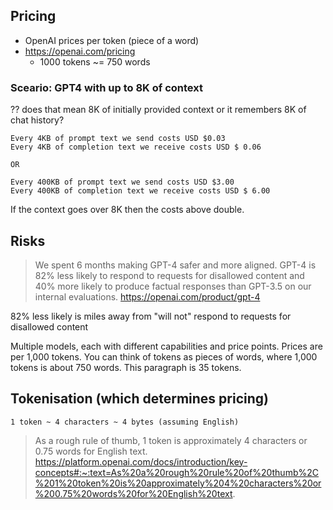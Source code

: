 ## Pricing

- OpenAI prices per token (piece of a word)
- https://openai.com/pricing
    - 1000 tokens ~= 750 words

### Sceario: GPT4 with up to 8K of context

?? does that mean 8K of initially provided context or it remembers 8K of chat
history?

    Every 4KB of prompt text we send costs USD $0.03
    Every 4KB of completion text we receive costs USD $ 0.06

    OR

    Every 400KB of prompt text we send costs USD $3.00
    Every 400KB of completion text we receive costs USD $ 6.00

If the context goes over 8K then the costs above double.

## Risks

> We spent 6 months making GPT-4 safer and more aligned. GPT-4 is 82% less
> likely to respond to requests for disallowed content and 40% more likely to
> produce factual responses than GPT-3.5 on our internal evaluations.
> https://openai.com/product/gpt-4

82% less likely is miles away from "will not" respond to requests for disallowed
content

Multiple models, each with different capabilities and price points. Prices are
per 1,000 tokens. You can think of tokens as pieces of words, where 1,000 tokens
is about 750 words. This paragraph is 35 tokens.

## Tokenisation (which determines pricing)

    1 token ~ 4 characters ~ 4 bytes (assuming English)

> As a rough rule of thumb, 1 token is approximately 4 characters or 0.75 words
> for English text.
> https://platform.openai.com/docs/introduction/key-concepts#:~:text=As%20a%20rough%20rule%20of%20thumb%2C%201%20token%20is%20approximately%204%20characters%20or%200.75%20words%20for%20English%20text.
